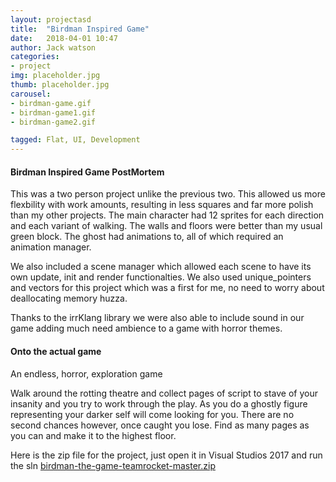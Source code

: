 ```yaml
---
layout: projectasd
title:  "Birdman Inspired Game"
date:   2018-04-01 10:47
author: Jack watson
categories:
- project
img: placeholder.jpg
thumb: placeholder.jpg
carousel:
- birdman-game.gif
- birdman-game1.gif
- birdman-game2.gif

tagged: Flat, UI, Development
---
```

#### Birdman Inspired Game PostMortem

This was a two person project unlike the previous two. This allowed us more flexbility with work amounts, resulting in less squares
and far more polish than my other projects. The main character had 12 sprites for each direction and each variant of walking. The
walls and floors were better than my usual green block. The ghost had animations to, all of which required an animation manager. 

We also included a scene manager which allowed each scene to have its own update, init and render functionalties. We also used unique_pointers
and vectors for this project which was a first for me, no need to worry about deallocating memory huzza.

Thanks to the irrKlang library we were also able to include sound in our game adding much need ambience to a game with horror themes.

#### Onto the actual game
An endless, horror, exploration game

Walk around the rotting theatre and collect pages of script to stave of your insanity and you try to work through the play. As you do
a ghostly figure representing your darker self will come looking for you. There are no second chances however, once caught you lose.
Find as many pages as you can and make it to the highest floor.

Here is the zip file for the project, just open it in Visual Studios 2017 and run the sln [birdman-the-game-teamrocket-master.zip][1]

[1]:{{site.JackW8335.github.io}}/assets/downloads/birdman-the-game-teamrocket-JackW8335-master.zip 



